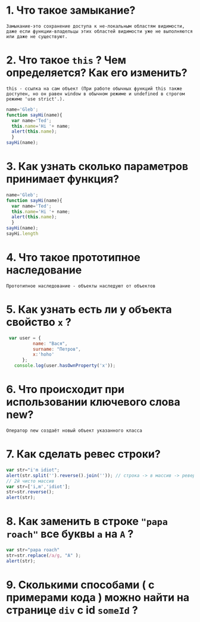 # 1. Что такое замыкание?
`Замыкание-это сохранение доступа к не-локальным областям видимости, даже если функции-владельцы этих областей видимости уже не выполняются или даже не существуют. `
# 2. Что такое `this` ? Чем определяется? Как его изменить?
`this - ссылка на сам объект (При работе обычных функций this также доступен, но он равен window в обычном режиме и undefined в строгом режиме 'use strict'.).`
```javascript
name='Gleb';
function sayHi(name){
  var name='Ted';
  this.name='Hi '+ name;
  alert(this.name);
  }
sayHi(name);
```
# 3. Как узнать сколько параметров принимает функция?
```javascript
name='Gleb';
function sayHi(name){
  var name='Ted';
  this.name='Hi '+ name;
  alert(this.name);
  }
sayHi(name);
sayHi.length
```
# 4. Что такое прототипное наследование
`Прототипное наследование - объекты наследуют от объектов`
# 5. Как узнать есть ли у объекта свойство `x` ?
  ```javascript
   var user = {
            name: "Вася",
            surname: "Петров",
            x:'hoho'
        };
     console.log(user.hasOwnProperty('x'));
  ```
  # 6. Что происходит при использовании ключевого слова new?
  `Оператор new создаёт новый объект указанного класса`
  # 7. Как сделать ревес строки?
  ```javascript
  var str="i'm idiot";
  alert(str.split('').reverse().join('')); // строка -> в массив -> реверс -> преобразование в строку
  // 2й чисто массив
  var str=['i,m','idiot'];
  str=str.reverse();
  alert(str);
  ```
  # 8. Как заменить в строке `"papa roach"` все буквы `a` на `A` ?
  ```javascript
  var str="papa roach"
  str=str.replace(/a/g, "A" );
  alert(str);
  ```
  # 9. Сколькими способами ( с примерами кода ) можно найти на странице `div` с id `someId` ?
  
  
